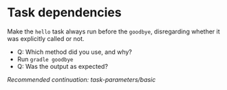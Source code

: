 # Task dependencies

Make the `hello` task always run before the `goodbye`, disregarding whether it was explicitly called or not.

- Q: Which method did you use, and why?
- Run `gradle goodbye`
- Q: Was the output as expected? 

_Recommended continuation: *task-parameters/basic*_
